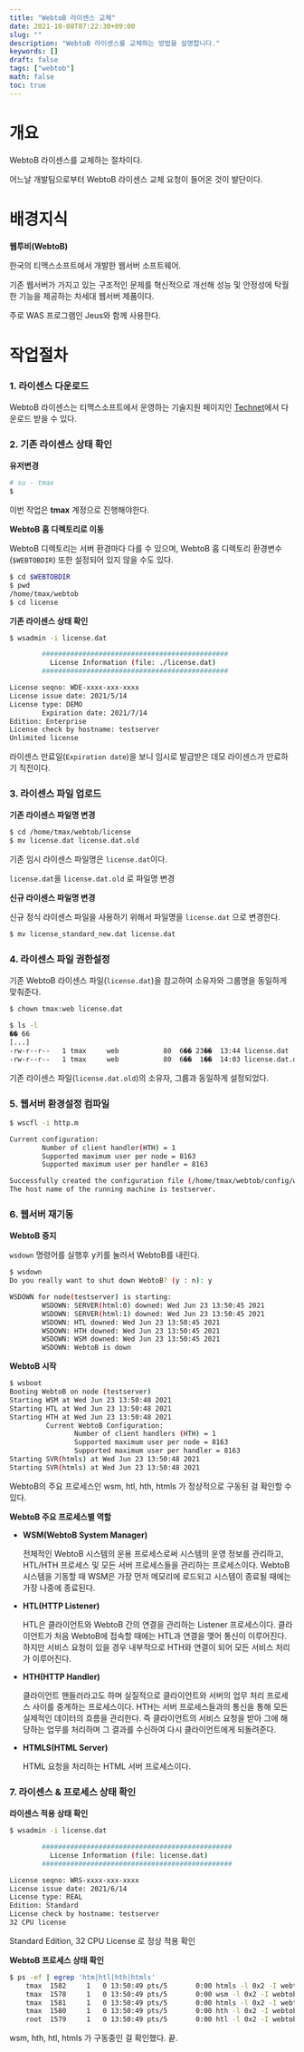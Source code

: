 ```yaml
---
title: "WebtoB 라이센스 교체"
date: 2021-10-08T07:22:30+09:00
slug: ""
description: "WebtoB 라이센스를 교체하는 방법을 설명합니다."
keywords: []
draft: false
tags: ["webtob"]
math: false
toc: true
---
```


# 개요

WebtoB 라이센스를 교체하는 절차이다.

어느날 개발팀으로부터 WebtoB 라이센스 교체 요청이 들어온 것이 발단이다.

# 배경지식

**웹투비(WebtoB)**

한국의 티맥스소프트에서 개발한 웹서버 소프트웨어.  

기존 웹서버가 가지고 있는 구조적인 문제를 혁신적으로 개선해 성능 및 안정성에 탁월한 기능을 제공하는 차세대 웹서버 제품이다.  

주로 WAS 프로그램인 Jeus와 함께 사용한다.

# 작업절차

### 1. 라이센스 다운로드

WebtoB 라이센스는 티맥스소프트에서 운영하는 기술지원 페이지인 [Technet](https://technet.tmaxsoft.com/ko/front/main/main.do)에서 다운로드 받을 수 있다.

### 2. 기존 라이센스 상태 확인

**유저변경**

```bash
# su - tmax
$
```

이번 작업은 **tmax** 계정으로 진행해야한다.

**WebtoB 홈 디렉토리로 이동**

WebtoB 디렉토리는 서버 환경마다 다를 수 있으며, WebtoB 홈 디렉토리 환경변수(`$WEBTOBDIR`) 또한 설정되어 있지 않을 수도 있다.

```bash
$ cd $WEBTOBDIR
$ pwd
/home/tmax/webtob
$ cd license
```

**기존 라이센스 상태 확인**

```bash
$ wsadmin -i license.dat

        ##############################################
          License Information (file: ./license.dat)
        ##############################################

License seqno: WDE-xxxx-xxx-xxxx
License issue date: 2021/5/14
License type: DEMO
        Expiration date: 2021/7/14
Edition: Enterprise
License check by hostname: testserver
Unlimited license
```

라이센스 만료일(`Expiration date`)을 보니 임시로 발급받은 데모 라이센스가 만료하기 직전이다.

### 3. 라이센스 파일 업로드

**기존 라이센스 파일명 변경**

```bash
$ cd /home/tmax/webtob/license
$ mv license.dat license.dat.old
```

기존 임시 라이센스 파일명은 `license.dat`이다.  

`license.dat`을 `license.dat.old` 로 파일명 변경

**신규 라이센스 파일명 변경**

신규 정식 라이센스 파일을 사용하기 위해서 파일명을 `license.dat` 으로 변경한다.

```bash
$ mv license_standard_new.dat license.dat
```

### 4. 라이센스 파일 권한설정

기존 WebtoB 라이센스 파일(`license.dat`)을 참고하여 소유자와 그룹명을 동일하게 맞춰준다.

```bash
$ chown tmax:web license.dat
```

```bash
$ ls -l
�� 66
[...]
-rw-r--r--   1 tmax     web           80  6�� 23��  13:44 license.dat
-rw-r--r--   1 tmax     web           80  6��  1��  14:03 license.dat.old
```

기존 라이센스 파일(`license.dat.old`)의 소유자, 그룹과 동일하게 설정되었다.

### 5. 웹서버 환경설정 컴파일

```bash
$ wscfl -i http.m

Current configuration:
        Number of client handler(HTH) = 1
        Supported maximum user per node = 8163
        Supported maximum user per handler = 8163

Successfully created the configuration file (/home/tmax/webtob/config/wsconfig) for node testserver.
The host name of the running machine is testserver.
```

### 6. 웹서버 재기동

**WebtoB 중지**

`wsdown` 명령어를 실행후 y키를 눌러서 WebtoB를 내린다.

```bash
$ wsdown
Do you really want to shut down WebtoB? (y : n): y

WSDOWN for node(testserver) is starting:
        WSDOWN: SERVER(html:0) downed: Wed Jun 23 13:50:45 2021
        WSDOWN: SERVER(html:1) downed: Wed Jun 23 13:50:45 2021
        WSDOWN: HTL downed: Wed Jun 23 13:50:45 2021
        WSDOWN: HTH downed: Wed Jun 23 13:50:45 2021
        WSDOWN: WSM downed: Wed Jun 23 13:50:45 2021
        WSDOWN: WebtoB is down
```

**WebtoB 시작**

```bash
$ wsboot
Booting WebtoB on node (testserver)
Starting WSM at Wed Jun 23 13:50:48 2021
Starting HTL at Wed Jun 23 13:50:48 2021
Starting HTH at Wed Jun 23 13:50:48 2021
         Current WebtoB Configuration:
                Number of client handlers (HTH) = 1
                Supported maximum user per node = 8163
                Supported maximum user per handler = 8163
Starting SVR(htmls) at Wed Jun 23 13:50:48 2021
Starting SVR(htmls) at Wed Jun 23 13:50:48 2021
```

WebtoB의 주요 프로세스인 wsm, htl, hth, htmls 가 정상적으로 구동된 걸 확인할 수 있다.

**WebtoB 주요 프로세스별 역할**

- **WSM(WebtoB System Manager)**
  
  전체적인 WebtoB 시스템의 운용 프로세스로써 시스템의 운영 정보를 관리하고, HTL/HTH 프로세스 및 모든 서버 프로세스들을 관리하는 프로세스이다. WebtoB 시스템을 기동할 때 WSM은 가장 먼저 메모리에 로드되고 시스템이 종료될 때에는 가장 나중에 종료된다.

- **HTL(HTTP Listener)**
  
  HTL은 클라이언트와 WebtoB 간의 연결을 관리하는 Listener 프로세스이다. 클라이언트가 처음 WebtoB에 접속할 때에는 HTL과 연결을 맺어 통신이 이루어진다. 하지만 서비스 요청이 있을 경우 내부적으로 HTH와 연결이 되어 모든 서비스 처리가 이루어진다.

- **HTH(HTTP Handler)**
  
  클라이언트 핸들러라고도 하며 실질적으로 클라이언트와 서버의 업무 처리 프로세스 사이를 중계하는 프로세스이다. HTH는 서버 프로세스들과의 통신을 통해 모든 실제적인 데이터의 흐름을 관리한다. 즉 클라이언트의 서비스 요청을 받아 그에 해당하는 업무를 처리하며 그 결과를 수신하여 다시 클라이언트에게 되돌려준다.

- **HTMLS(HTML Server)**
  
  HTML 요청을 처리하는 HTML 서버 프로세스이다.

### 7. 라이센스 & 프로세스 상태 확인

**라이센스 적용 상태 확인**

```bash
$ wsadmin -i license.dat

        ###############################################
          License Information (file: license.dat)
        ###############################################

License seqno: WRS-xxxx-xxx-xxxx
License issue date: 2021/6/14
License type: REAL
Edition: Standard
License check by hostname: testserver
32 CPU license
```

Standard Edition, 32 CPU License 로 정상 적용 확인

**WebtoB 프로세스 상태 확인**

```bash
$ ps -ef | egrep 'htm|htl|hth|htmls'
    tmax  1582     1   0 13:50:49 pts/5       0:00 htmls -l 0x2 -I webtob1_1577 -b 1577 -s html
    tmax  1578     1   0 13:50:49 pts/5       0:00 wsm -l 0x2 -I webtob1_1577 -b 1577
    tmax  1581     1   0 13:50:49 pts/5       0:00 htmls -l 0x2 -I webtob1_1577 -b 1577 -s html
    tmax  1580     1   0 13:50:49 pts/5       0:00 hth -l 0x2 -I webtob1_1577 -b 1577
    root  1579     1   0 13:50:49 pts/5       0:00 htl -l 0x2 -I webtob1_1577 -b 1577
```

wsm, hth, htl, htmls 가 구동중인 걸 확인했다. 끝.